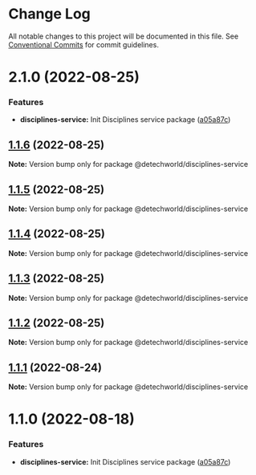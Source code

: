 # Change Log

All notable changes to this project will be documented in this file.
See [Conventional Commits](https://conventionalcommits.org) for commit guidelines.

# 2.1.0 (2022-08-25)


### Features

* **disciplines-service:** Init Disciplines service package ([a05a87c](https://github.com/detechworld/tto-packages/commit/a05a87c450a5831644bc5582ebdd8a4850a1ae28))





## [1.1.6](https://github.com/detechworld/tto-packages/compare/@detechworld/disciplines-service@1.1.5...@detechworld/disciplines-service@1.1.6) (2022-08-25)

**Note:** Version bump only for package @detechworld/disciplines-service





## [1.1.5](https://github.com/detechworld/tto-packages/compare/@detechworld/disciplines-service@1.1.4...@detechworld/disciplines-service@1.1.5) (2022-08-25)

**Note:** Version bump only for package @detechworld/disciplines-service





## [1.1.4](https://github.com/detechworld/tto-packages/compare/@detechworld/disciplines-service@1.1.3...@detechworld/disciplines-service@1.1.4) (2022-08-25)

**Note:** Version bump only for package @detechworld/disciplines-service





## [1.1.3](https://github.com/detechworld/tto-packages/compare/@detechworld/disciplines-service@1.1.2...@detechworld/disciplines-service@1.1.3) (2022-08-25)

**Note:** Version bump only for package @detechworld/disciplines-service





## [1.1.2](https://github.com/detechworld/tto-packages/compare/@detechworld/disciplines-service@1.1.1...@detechworld/disciplines-service@1.1.2) (2022-08-25)

**Note:** Version bump only for package @detechworld/disciplines-service





## [1.1.1](https://github.com/detechworld/tto-packages/compare/@detechworld/disciplines-service@1.1.0...@detechworld/disciplines-service@1.1.1) (2022-08-24)

**Note:** Version bump only for package @detechworld/disciplines-service





# 1.1.0 (2022-08-18)


### Features

* **disciplines-service:** Init Disciplines service package ([a05a87c](https://github.com/detechworld/tto-packages/commit/a05a87c450a5831644bc5582ebdd8a4850a1ae28))
